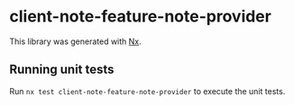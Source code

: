 # client-note-feature-note-provider

This library was generated with [Nx](https://nx.dev).

## Running unit tests

Run `nx test client-note-feature-note-provider` to execute the unit tests.
